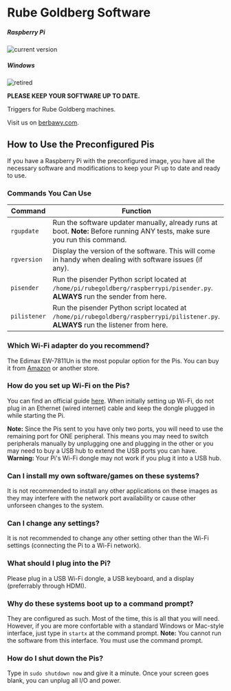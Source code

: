 # Rube Goldberg Software
##### Raspberry Pi 

![current version](https://img.shields.io/badge/current%20version-0.2.0__45-brightgreen.svg)

##### Windows 

![retired](https://img.shields.io/badge/current%20version-retired-red.svg)

**PLEASE KEEP YOUR SOFTWARE UP TO DATE.**

Triggers for Rube Goldberg machines.

Visit us on [berbawy.com](http://berbawy.com/makers).


## How to Use the Preconfigured Pis
If you have a Raspberry Pi with the preconfigured image, you have all the necessary software and modifications to keep your Pi up to date and ready to use.
### Commands You Can Use
| Command |            Function           |
|---------|-------------------------------|
| `rgupdate` | Run the software updater manually, already runs at boot. **Note:** Before running ANY tests, make sure you run this command. |
| `rgversion` | Display the version of the software. This will come in handy when dealing with software issues (if any).|
| `pisender` | Run the pisender Python script located at `/home/pi/rubegoldberg/raspberrypi/pisender.py`. **ALWAYS** run the sender from here. |
| `pilistener` | Run the pisender Python script located at `/home/pi/rubegoldberg/raspberrypi/pilistener.py`. **ALWAYS** run the listener from here. |
### Which Wi-Fi adapter do you recommend?
The Edimax EW-7811Un is the most popular option for the Pis. You can buy it from [Amazon](http://www.amazon.com/Edimax-EW-7811Un-150Mbps-Raspberry-Supports/dp/B003MTTJOY) or another store.
### How do you set up Wi-Fi on the Pis?
You can find an official guide [here](https://www.raspberrypi.org/documentation/configuration/wireless/). When initially setting up Wi-Fi, do not plug in an Ethernet (wired internet) cable and keep the dongle plugged in while starting the Pi.

**Note:** Since the Pis sent to you have only two ports, you will need to use the remaining port for ONE peripheral. This means you may need to switch peripherals manually by unplugging one and plugging in the other or you may need to buy a USB hub to extend the USB ports you can have.
**Warning:** Your Pi's Wi-Fi dongle may not work if you plug it into a USB hub.
### Can I install my own software/games on these systems?
It is not recommended to install any other applications on these images as they may interfere with the network port availability or cause other unforseen changes to the system.
### Can I change any settings?
It is not recommended to change any other setting other than the Wi-Fi settings (connecting the Pi to a Wi-Fi network).
### What should I plug into the Pi?
Please plug in a USB Wi-Fi dongle, a USB keyboard, and a display (preferrably through HDMI).
### Why do these systems boot up to a command prompt?
They are configured as such. Most of the time, this is all that you will need. However, if you are more confortable with a standard Windows or Mac-style interface, just type in `startx` at the command prompt.
**Note:** You cannot run the software from this interface. You must use the command prompt.
### How do I shut down the Pis?
Type in `sudo shutdown now` and give it a minute. Once your screen goes blank, you can unplug all I/O and power.
